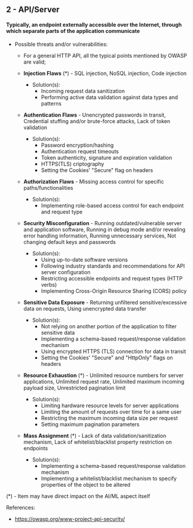 ## 2 - API/Server
#### Typically, an endpoint externally accessible over the Internet, through which separate parts of the application communicate

- Possible threats and/or vulnerabilities:

	- For a general HTTP API, all the typical points mentioned by OWASP are valid;

 	- **Injection Flaws** (\*) - SQL injection, NoSQL injection, Code injection
		- Solution(s):
			- Incoming request data sanitization
			- Performing active data validation against data types and patterns

	- **Authentication Flaws** - Unencrypted passwords in transit, Credential stuffing and/or brute-force attacks, Lack of token validation
		- Solution(s):
			- Password encryption/hashing
			- Authentication request timeouts
			- Token authenticity, signature and expiration validation
			- HTTPS(TLS) criptography
			- Setting the Cookies' "Secure" flag on headers

	- **Authorization Flaws** - Missing access control for specific paths/functionalities
		- Solution(s):
			- Implementing role-based access control for each endpoint and request type

	- **Security Misconfiguration** - Running outdated/vulnerable server and application software, Running in debug mode and/or revealing error handling information, Running unnecessary services, Not changing default keys and passwords
		- Solution(s):
			- Using up-to-date software versions
			- Following industry standards and recommendations for API server configuration
			- Restricting accessible endpoints and request types (HTTP verbs)
			- Implementing Cross-Origin Resource Sharing (CORS) policy
			
	- **Sensitive Data Exposure** - Returning unfiltered sensitive/excessive data on requests, Using unencrypted data transfer
		- Solution(s):
			- Not relying on another portion of the application to filter sensitive data
			- Implementing a schema-based request/response validation mechanism
			- Using encrypted HTTPS (TLS) connection for data in transit
			- Setting the Cookies' "Secure" and "HttpOnly" flags on headers
			
	- **Resource Exhaustion** (\*) - Unlimited resource numbers for server applications, Unlimited request rate, Unlimited maximum incoming payload size, Unrestricted pagination limit
		- Solution(s):
			- Limiting hardware resource levels for server applications
			- Limiting the amount of requests over time for a same user
			- Restricting the maximum incoming data size per request
			- Setting maximum pagination parameters
			
	- **Mass Assignment** (\*) - Lack of data validation/sanitization mechanism, Lack of whitelist/blacklist property restriction on endpoints
		- Solution(s):
			- Implementing a schema-based request/response validation mechanism
			- Implementing a whitelist/blacklist mechanism to specify properties of the object to be altered

(\*) - Item may have direct impact on the AI/ML aspect itself

References:

- https://owasp.org/www-project-api-security/
